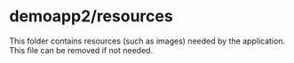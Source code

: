 # demoapp2/resources

This folder contains resources (such as images) needed by the application. This file can
be removed if not needed.

